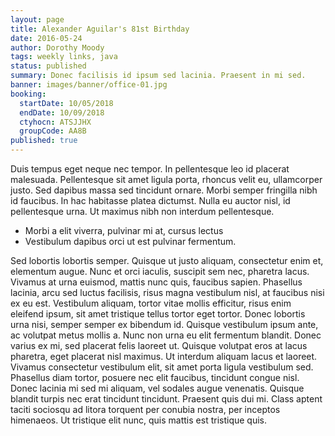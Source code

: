 ```yaml
---
layout: page
title: Alexander Aguilar's 81st Birthday
date: 2016-05-24
author: Dorothy Moody
tags: weekly links, java
status: published
summary: Donec facilisis id ipsum sed lacinia. Praesent in mi sed.
banner: images/banner/office-01.jpg
booking:
  startDate: 10/05/2018
  endDate: 10/09/2018
  ctyhocn: ATSJJHX
  groupCode: AA8B
published: true
---
```

Duis tempus eget neque nec tempor. In pellentesque leo id placerat malesuada. Pellentesque sit amet ligula porta, rhoncus velit eu, ullamcorper justo. Sed dapibus massa sed tincidunt ornare. Morbi semper fringilla nibh id faucibus. In hac habitasse platea dictumst. Nulla eu auctor nisl, id pellentesque urna. Ut maximus nibh non interdum pellentesque.

* Morbi a elit viverra, pulvinar mi at, cursus lectus
* Vestibulum dapibus orci ut est pulvinar fermentum.

Sed lobortis lobortis semper. Quisque ut justo aliquam, consectetur enim et, elementum augue. Nunc et orci iaculis, suscipit sem nec, pharetra lacus. Vivamus at urna euismod, mattis nunc quis, faucibus sapien. Phasellus lacinia, arcu sed luctus facilisis, risus magna vestibulum nisl, at faucibus nisi ex eu est. Vestibulum aliquam, tortor vitae mollis efficitur, risus enim eleifend ipsum, sit amet tristique tellus tortor eget tortor. Donec lobortis urna nisi, semper semper ex bibendum id. Quisque vestibulum ipsum ante, ac volutpat metus mollis a. Nunc non urna eu elit fermentum blandit. Donec varius ex mi, sed placerat felis laoreet ut.
Quisque volutpat eros at lacus pharetra, eget placerat nisl maximus. Ut interdum aliquam lacus et laoreet. Vivamus consectetur vestibulum elit, sit amet porta ligula vestibulum sed. Phasellus diam tortor, posuere nec elit faucibus, tincidunt congue nisl. Donec lacinia mi sed mi aliquam, vel sodales augue venenatis. Quisque blandit turpis nec erat tincidunt tincidunt. Praesent quis dui mi. Class aptent taciti sociosqu ad litora torquent per conubia nostra, per inceptos himenaeos. Ut tristique elit nunc, quis mattis est tristique quis.
